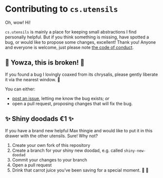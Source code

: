 # Contributing to `cs.utensils`

Oh, wow! Hi!

`cs.utensils` is mainly a place for keeping small abstractions I find personally helpful.
But if you think something is missing, have spotted a bug, or would like to propose some changes,
excellent! Thank you! Anyone and everyone is welcome, just please note [the code of conduct](CODE_OF_CONDUCT.md).

## :bug: Yowza, this is broken! :bug:

If you found a bug I lovingly coaxed from its chrysalis, please gently liberate it via the nearest window. :open_hands:

You can either:
- [post an issue](https://github.com/delucis/cs.utensils/issues/new), letting me know the bug exists; _or_
- open a pull request, proposing changes that will fix the bug.

## :sparkles: Shiny doodads €1 :sparkles:

If you have a brand new helpful Max thingie and would like to put it in this drawer with the other utensils. Sure! Why not?

1. Create your own fork of this repository
2. Create a branch for your shiny new doodad, e.g. called `shiny-new-doodad`
3. Commit your changes to your branch
4. Open a pull request
5. Drink that carrot juice you’ve been saving for a special moment. :rabbit: :tada:

